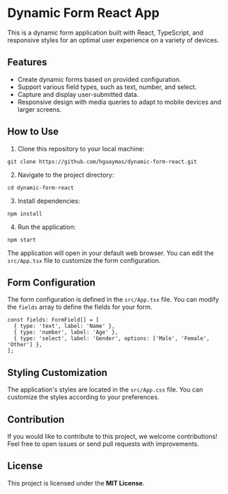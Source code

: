 # Dynamic Form React App

This is a dynamic form application built with React, TypeScript, and responsive styles for an optimal user experience on a variety of devices.

## Features

- Create dynamic forms based on provided configuration.
- Support various field types, such as text, number, and select.
- Capture and display user-submitted data.
- Responsive design with media queries to adapt to mobile devices and larger screens.

## How to Use

1. Clone this repository to your local machine:

`git clone https://github.com/hguaymas/dynamic-form-react.git`

2. Navigate to the project directory:

`cd dynamic-form-react`

3. Install dependencies:

`npm install`

4. Run the application:

`npm start`

The application will open in your default web browser. You can edit the `src/App.tsx` file to customize the form configuration.

## Form Configuration

The form configuration is defined in the `src/App.tsx` file. You can modify the `fields` array to define the fields for your form.

```tsx
const fields: FormField[] = [
  { type: 'text', label: 'Name' },
  { type: 'number', label: 'Age' },
  { type: 'select', label: 'Gender', options: ['Male', 'Female', 'Other'] },
];
```

## Styling Customization

The application's styles are located in the `src/App.css` file. You can customize the styles according to your preferences.

## Contribution
If you would like to contribute to this project, we welcome contributions! Feel free to open issues or send pull requests with improvements.

## License
This project is licensed under the **MIT License**.